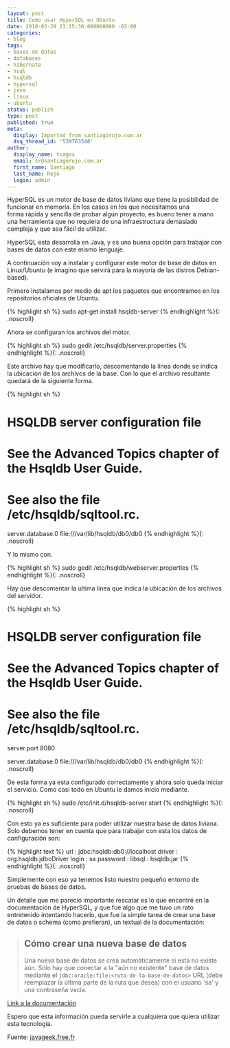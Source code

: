 ```yaml
---
layout: post
title: Como usar HyperSQL en Ubuntu
date: 2010-03-29 23:15:30.000000000 -03:00
categories:
- blog
tags:
- bases de datos
- databases
- hibernate
- hsql
- hsqldb
- hypersql
- java
- linux
- ubuntu
status: publish
type: post
published: true
meta:
  display: Imported from santiagorojo.com.ar
  dsq_thread_id: '539763348'
author:
  display_name: tiagox
  email: sr@santiagorojo.com.ar
  first_name: Santiago
  last_name: Rojo
  login: admin
---
```

HyperSQL es un motor de base de datos liviano que tiene la posibilidad de
funcionar en memoria. En los casos en los que necesitamos una forma rápida y
sencilla de probar algún proyecto, es bueno tener a mano una herramienta que no
requiera de una infraestructura demasiado compleja y que sea fácil de utilizar.

HyperSQL esta desarrolla en Java, y es una buena opción para trabajar con bases
de datos con este mismo lenguaje.

A continuación voy a instalar y configurar este motor de base de datos en
Linux/Ubuntu (e imagino que servirá para la mayoría de las distros Debian-
based).

Primero instalamos por medio de apt los paquetes que encontramos en los
repositorios oficiales de Ubuntu.

{% highlight sh %}
sudo apt-get install hsqldb-server
{% endhighlight %}{: .noscroll}

Ahora se configuran los archivos del motor.

{% highlight sh %}
sudo gedit /etc/hsqldb/server.properties
{% endhighlight %}{: .noscroll}

Este archivo hay que modificarlo, descomentando la linea donde se indica la
ubicación de los archivos de la base. Con lo que el archivo resultante quedará
de la siguiente forma.

{% highlight sh %}
# HSQLDB server configuration file
# See the Advanced Topics chapter of the Hsqldb User Guide.
# See also the file /etc/hsqldb/sqltool.rc.

server.database.0       file:///var/lib/hsqldb/db0/db0
{% endhighlight %}{: .noscroll}

Y lo mismo con.

{% highlight sh %}
sudo gedit /etc/hsqldb/webserver.properties
{% endhighlight %}{: .noscroll}

Hay que descomentar la ultima linea que indica la ubicación de los archivos del
servidor.

{% highlight sh %}
# HSQLDB server configuration file
# See the Advanced Topics chapter of the Hsqldb User Guide.
# See also the file /etc/hsqldb/sqltool.rc.

server.port 8080

server.database.0       file:///var/lib/hsqldb/db0/db0
{% endhighlight %}{: .noscroll}

De esta forma ya esta configurado correctamente y ahora solo queda iniciar el
servicio. Como casi todo en Ubuntu le damos inicio mediante.

{% highlight sh %}
sudo /etc/init.d/hsqldb-server start
{% endhighlight %}{: .noscroll}

Con esto ya es suficiente para poder utilizar nuestra base de datos liviana.
Solo debemos tener en cuenta que para trabajar con esta los datos de
configuración son:

{% highlight text %}
url      : jdbc:hsqldb:db0://localhost
driver   : org.hsqldb.jdbcDriver
login    : sa
password :
libsql   : hsqldb.jar
{% endhighlight %}{: .noscroll}

Simplemente con eso ya tenemos listo nuestro pequeño entorno de pruebas de bases
de datos.

Un detalle que me pareció importante rescatar es lo que encontré en la
documentación de HyperSQL, y que fue algo que me tuvo un rato entretenido
intentando hacerlo, que fue la simple tarea de crear una base de datos o schema
(como prefieran), un textual de la documentación:

> ## Cómo crear una nueva base de datos
>
> Una nueva base de datos se crea automáticamente si esta no existe aún. Sólo
> hay que conectar a la "aún no existente" base de datos mediante el
> `jdbc:oracle:file:<ruta-de-la-base-de-datos>` URL (debe
> reemplazar la última parte de la ruta que desea) con el usuario 'sa' y una
> contraseña vacía.

[Link a la documentación](http://hsqldb.org/web/hsqlFAQ.html#NEWDB)

Espero que esta información pueda servirle a cualquiera que quiera utilizar esta
tecnología.

Fuente: [javageek.free.fr](http://javageek.free.fr/wiki/index.php/Ubuntu:Programming#HSQL)
